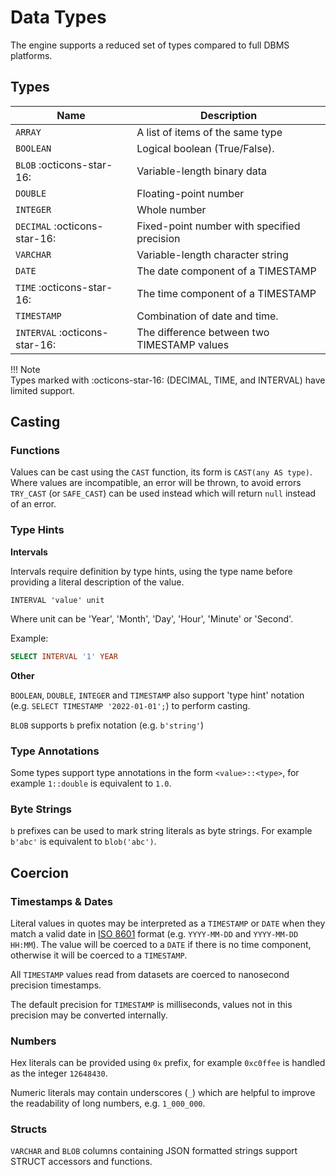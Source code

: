 # Data Types

The engine supports a reduced set of types compared to full DBMS platforms.

## Types

Name        | Description
----------- | --------------
`ARRAY`     | A list of items of the same type
`BOOLEAN`   | Logical boolean (True/False).
`BLOB` :octicons-star-16:     | Variable-length binary data
`DOUBLE`    | Floating-point number
`INTEGER`   | Whole number
`DECIMAL` :octicons-star-16:  | Fixed-point number with specified precision
`VARCHAR`   | Variable-length character string
`DATE`      | The date component of a TIMESTAMP
`TIME` :octicons-star-16: | The time component of a TIMESTAMP
`TIMESTAMP` | Combination of date and time.
`INTERVAL` :octicons-star-16: | The difference between two TIMESTAMP values

!!! Note  
    Types marked with :octicons-star-16: (DECIMAL, TIME, and INTERVAL) have limited support.

## Casting

### Functions

Values can be cast using the `CAST` function, its form is `CAST(any AS type)`. Where values are incompatible, an error will be thrown, to avoid errors `TRY_CAST` (or `SAFE_CAST`) can be used instead which will return `null` instead of an error.

### Type Hints

**Intervals**

Intervals require definition by type hints, using the type name before providing a literal description of the value.

~~~
INTERVAL 'value' unit
~~~

Where unit can be 'Year', 'Month', 'Day', 'Hour', 'Minute' or 'Second'.

Example:
~~~sql
SELECT INTERVAL '1' YEAR
~~~

**Other**

`BOOLEAN`, `DOUBLE`, `INTEGER` and `TIMESTAMP` also support 'type hint' notation (e.g. `SELECT TIMESTAMP '2022-01-01';`) to perform casting.

`BLOB` supports `b` prefix notation (e.g. `b'string'`)

### Type Annotations

Some types support type annotations in the form `<value>::<type>`, for example `1::double` is equivalent to `1.0`.

### Byte Strings

`b` prefixes can be used to mark string literals as byte strings. For example `b'abc'` is equivalent to `blob('abc')`.

## Coercion

### Timestamps & Dates

Literal values in quotes may be interpreted as a `TIMESTAMP` or `DATE` when they match a valid date in [ISO 8601](https://www.iso.org/iso-8601-date-and-time-format.html)  format (e.g. `YYYY-MM-DD` and `YYYY-MM-DD HH:MM`). The value will be coerced to a `DATE` if there is no time component, otherwise it will be coerced to a `TIMESTAMP`. 

All `TIMESTAMP` values read from datasets are coerced to nanosecond precision timestamps.

The default precision for `TIMESTAMP` is milliseconds, values not in this precision may be converted internally.

### Numbers

Hex literals can be provided using `0x` prefix, for example `0xc0ffee` is handled as the integer `12648430`.

Numeric literals may contain underscores (`_`) which are helpful to improve the readability of long numbers, e.g. `1_000_000`.

### Structs

`VARCHAR` and `BLOB` columns containing JSON formatted strings support STRUCT accessors and functions. 
